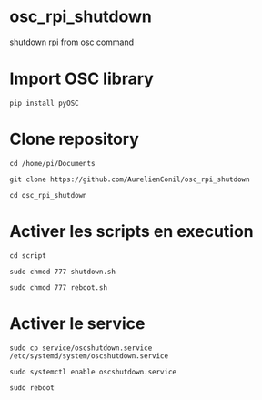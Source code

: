# osc_rpi_shutdown
 shutdown rpi from osc command

 # Import OSC library
 `pip install pyOSC`


 # Clone repository
 ` cd /home/pi/Documents `

 ` git clone https://github.com/AurelienConil/osc_rpi_shutdown ` 

 `cd osc_rpi_shutdown`

# Activer les scripts en execution

`cd script`

`sudo chmod 777 shutdown.sh`

`sudo chmod 777 reboot.sh`


# Activer le service
`sudo cp service/oscshutdown.service /etc/systemd/system/oscshutdown.service`

`sudo systemctl enable oscshutdown.service`

`sudo reboot`




